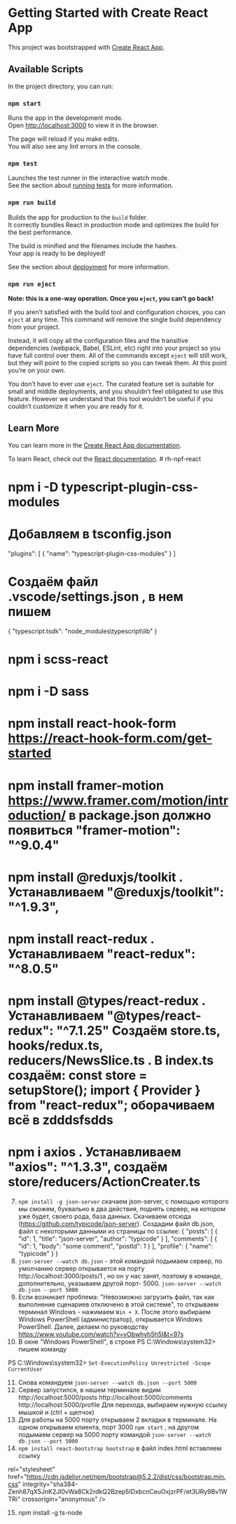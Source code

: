 # Getting Started with Create React App

This project was bootstrapped with [Create React App](https://github.com/facebook/create-react-app).

## Available Scripts

In the project directory, you can run:

### `npm start`

Runs the app in the development mode.\
Open [http://localhost:3000](http://localhost:3000) to view it in the browser.

The page will reload if you make edits.\
You will also see any lint errors in the console.

### `npm test`

Launches the test runner in the interactive watch mode.\
See the section about [running tests](https://facebook.github.io/create-react-app/docs/running-tests) for more information.

### `npm run build`

Builds the app for production to the `build` folder.\
It correctly bundles React in production mode and optimizes the build for the best performance.

The build is minified and the filenames include the hashes.\
Your app is ready to be deployed!

See the section about [deployment](https://facebook.github.io/create-react-app/docs/deployment) for more information.

### `npm run eject`

**Note: this is a one-way operation. Once you `eject`, you can’t go back!**

If you aren’t satisfied with the build tool and configuration choices, you can `eject` at any time. This command will remove the single build dependency from your project.

Instead, it will copy all the configuration files and the transitive dependencies (webpack, Babel, ESLint, etc) right into your project so you have full control over them. All of the commands except `eject` will still work, but they will point to the copied scripts so you can tweak them. At this point you’re on your own.

You don’t have to ever use `eject`. The curated feature set is suitable for small and middle deployments, and you shouldn’t feel obligated to use this feature. However we understand that this tool wouldn’t be useful if you couldn’t customize it when you are ready for it.

## Learn More

You can learn more in the [Create React App documentation](https://facebook.github.io/create-react-app/docs/getting-started).

To learn React, check out the [React documentation](https://reactjs.org/).
#   r h - n p f - r e a c t 
 
 

# npm i -D typescript-plugin-css-modules

# Добавляем в tsconfig.json

"plugins": [
{
"name": "typescript-plugin-css-modules"
}
]

# Создаём файл .vscode/settings.json , в нем пишем

{
"typescript.tsdk": "node_modules\\typescript\\lib"
}

# npm i scss-react

# npm i -D sass

# npm install react-hook-form https://react-hook-form.com/get-started

# npm install framer-motion https://www.framer.com/motion/introduction/ в package.json должно появиться "framer-motion": "^9.0.4"

# npm install @reduxjs/toolkit . Устанавливаем "@reduxjs/toolkit": "^1.9.3",

# npm install react-redux . Устанавливаем "react-redux": "^8.0.5"

# npm install @types/react-redux . Устанавливаем "@types/react-redux": "^7.1.25" Cоздаём store.ts, hooks/redux.ts, reducers/NewsSlice.ts . В index.ts создаём: const store = setupStore(); import { Provider } from "react-redux"; оборачиваем всё в <Provider store={store}>zdddsfsdds<Provider>

# npm i axios . Устанавливаем "axios": "^1.3.3", создаём store/reducers/ActionCreater.ts

7. `npm install -g json-server` скачаем json-server, с помощью которого мы сможем, буквально в два действия, поднять сервер, на котором уже будет, своего рода, база данных. Скачиваем отсюда (https://github.com/typicode/json-server). Создадим файл db.json, файл с некоторыми данными из страницы по ссылке: {
   "posts": [
   { "id": 1, "title": "json-server", "author": "typicode" }
   ],
   "comments": [
   { "id": 1, "body": "some comment", "postId": 1 }
   ],
   "profile": { "name": "typicode" }
   }
8. `json-server --watch db.json` - этой командой подымаем сервер, по умолчанию сервер открывается на порту http://localhost:3000/posts/1 , но он у нас занят, поэтому в команде, дополнительно, указываем другой порт- 5000. `json-server --watch db.json --port 5000`
9. Если возникает проблема: "Невозможно загрузить файл, так как выполнение сценариев отключено в этой системе", то открываем терминал Windows - нажимаем `Win + X`. После этого выбираем Windows PowerShell (администратор), открывается Windows PowerShell. Далее, делаем по руководству
   https://www.youtube.com/watch?v=vObwhyh5h5I&t=97s
10. В окне "Windows PowerShell", в строке PS C:\Windows\system32> пишем команду

PS C:\Windows\system32> `Set-ExecutionPolicy Unrestricted -Scope CurrentUser`

11. Снова командуем `json-server --watch db.json --port 5000`
12. Сервер запустился, в нашем терминале видим
    http://localhost:5000/posts
    http://localhost:5000/comments
    http://localhost:5000/profile
    Для перехода, выбираем нужную ссылку мышкой и (ctrl + щелчок)
13. Для работы на 5000 порту открываем 2 вкладки в терминале. На одном открываем клиента, порт 3000 `npm start` , на другом подымаем сервер на 5000 порту командой `json-server --watch db.json --port 5000`
14. `npm install react-bootstrap bootstrap` в файл index.html вставляем ссылку

 <link

rel="stylesheet"
href="https://cdn.jsdelivr.net/npm/bootstrap@5.2.2/dist/css/bootstrap.min.css"
integrity="sha384-Zenh87qX5JnK2Jl0vWa8Ck2rdkQ2Bzep5IDxbcnCeuOxjzrPF/et3URy9Bv1WTRi"
crossorigin="anonymous"
/>

15. npm install -g ts-node
